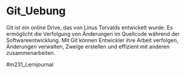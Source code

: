 # Git_Uebung

Git ist ein online Drive, das von Linus Torvalds entwickelt wurde. 
Es ermöglicht die Verfolgung von Änderungen im Quellcode während der 
Softwareentwicklung. Mit Git können Entwickler ihre Arbeit verfolgen, 
Änderungen verwalten, Zweige erstellen und effizient mit anderen zusammenarbeiten.

#m231_Lernjournal